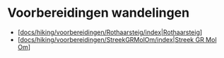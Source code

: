 # Voorbereidingen wandelingen

- [[docs/hiking/voorbereidingen/Rothaarsteig/index|Rothaarsteig]]
- [[docs/hiking/voorbereidingen/StreekGRMolOm/index|Streek GR Mol Om]]


[//begin]: # "Autogenerated link references for markdown compatibility"
[docs/hiking/voorbereidingen/Rothaarsteig/index|Rothaarsteig]: Rothaarsteig/index "Rothaarsteig"
[docs/hiking/voorbereidingen/StreekGRMolOm/index|Streek GR Mol Om]: streekgrmolom/index "Streek-GR Mol Om"
[//end]: # "Autogenerated link references"
